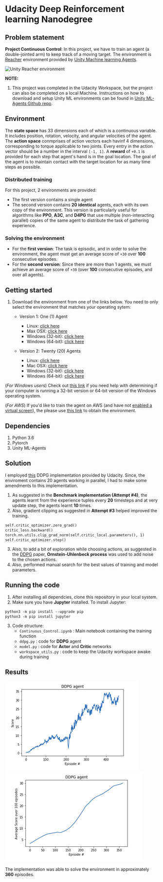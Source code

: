 # Udacity Deep Reinforcement learning Nanodegree
## Problem statement
**Project Continuous Control**: In this project, we have to train an agent (a double-jointed arm) to keep track of a moving target. The environment is [Reacher](https://github.com/Unity-Technologies/ml-agents/blob/master/docs/Learning-Environment-Examples.md#reacher) environment provided by [Unity Machine learning Agents](https://github.com/Unity-Technologies/ml-agents).

![Unity Reacher environment](https://s3.amazonaws.com/video.udacity-data.com/topher/2018/June/5b1ea778_reacher/reacher.gif)

**NOTE:**
1. This project was completed in the Udacity Workspace, but the project can also be completed on a local Machine. Instructions on how to download and setup Unity ML environments can be found in [Unity ML-Agents Github repo](https://github.com/Unity-Technologies/ml-agents). 

## Environment
The **state space** has 33 dimensions each of which is a continuous variable. It includes position, rotation, velocity, and angular velocities of the agent.
The **action space** conmprises of action vectors each havinf 4 dimensions, corresponding to torque applicable to two joints. Every entry in the action vector should be a number in the interval `[-1, 1]`.
A **reward** of `+0.1` is provided for each step that agent's hand is in the goal location. The goal of the agent is to maintain contact with the target location for as many time steps as possible.

### Distributed training
For this project, 2 environments are provided:
- The first version contains a single agent
- The second version contains **20 identical** agents, each with its own copy of the environment. This version is particularly useful for algorithms like **PPO**, **A3C**, and **D4PG** that use multiple (non-interacting parallel) copies of the same agent to distribute the task of gathering experience.

    
### Solving the environment
- For the **first version**: The task is episodic, and in order to solve the environment, the agent must get an average score of `+30` over **100** consecutive episodes.
- For the **second version**: Since there are more than 1 agents, we must achieve an average score of `+30` (over **100** consecutive episodes, and over all agents).

## Getting started

1. Download the environment from one of the links below. You need to only select the environment that matches your operating sytem:
   - Version 1: One (1) Agent 
     - Linux: [click here](https://s3-us-west-1.amazonaws.com/udacity-drlnd/P2/Reacher/one_agent/Reacher_Linux.zip)
     - Max OSX: [click here](https://s3-us-west-1.amazonaws.com/udacity-drlnd/P2/Reacher/one_agent/Reacher.app.zip)
     - Windows (32-bit): [click here](https://s3-us-west-1.amazonaws.com/udacity-drlnd/P2/Reacher/one_agent/Reacher_Windows_x86.zip)
     - Windows (64-bit): [click here](https://s3-us-west-1.amazonaws.com/udacity-drlnd/P2/Reacher/one_agent/Reacher_Windows_x86_64.zip)
 
   - Version 2: Twenty (20) Agents
     - Linux: [click here](https://s3-us-west-1.amazonaws.com/udacity-drlnd/P2/Reacher/Reacher_Linux.zip)
     - Mac OSX: [click here](https://s3-us-west-1.amazonaws.com/udacity-drlnd/P2/Reacher/Reacher.app.zip)
     - Windows (32-bit): [click here](https://s3-us-west-1.amazonaws.com/udacity-drlnd/P2/Reacher/Reacher_Windows_x86.zip)
     - Windows (64-bit): [click here](https://s3-us-west-1.amazonaws.com/udacity-drlnd/P2/Reacher/Reacher_Windows_x86_64.zip)
     
 (*For Windows users*) Check out [this link](https://support.microsoft.com/en-us/help/827218/how-to-determine-whether-a-computer-is-running-a-32-bit-version-or-64) if you need help with determining if your computer is running a 32-bit version or 64-bit version of the Windows operating system.
 
 (*For AWS*) If you'd like to train the agent on AWS (and have not [enabled a virtual screen](https://github.com/Unity-Technologies/ml-agents/blob/master/docs/Training-on-Amazon-Web-Service.md)), the please use [this link](https://s3-us-west-1.amazonaws.com/udacity-drlnd/P1/Banana/Banana_Linux_NoVis.zip) to obtain the environment.

## Dependencies
1. Python 3.6
2. Pytorch
3. Unity ML-Agents

## Solution
I employed [this](https://github.com/udacity/deep-reinforcement-learning/tree/master/ddpg-bipedal) DDPG implementation provided by Udacity. Since, the enviroment contains 20 agents working in parallel, I had to make some amendments to this implementation. 
1. As suggested in the **Benchmark implementation (Attempt #4)**, the agents learnt from the experience tuples every **20** timesteps and at very update step, the agents learnt **10** times. 
2. Also, gradient clipping as suggested in **Attempt #3** helped improved the training.
```
self.critic_optimizer.zero_grad()
critic_loss.backward()
torch.nn.utils.clip_grad_norm(self.critic_local.parameters(), 1)
self.critic_optimizer.step()
```
3. Also, to add a bit of exploration while choosing actions, as suggested in the [DDPG](https://arxiv.org/abs/1509.02971) paper, **Ornstein-Uhlenbeck process** was used to add noise to the chosen actions. 
4. Also, performed manual search for the best values of training and model parameters.


## Running the code
1. After installing all dependcies, clone this repository in your local system.
2. Make sure you have **Jupyter** installed. To install Jupyter:
```
python3 -m pip install --upgrade pip
python3 -m pip install jupyter
```
3. Code structure:
   - `Continuous_Control.ipynb` : Main notebook containing the training function
   - `ddpg.py` : code for **DDPG** agent
   - `model.py` : code for **Actor** and **Critic** networks
   - `workspace_utils.py` : code to keep the Udacity workspace awake during training
   

## Results

![DDPG score](https://github.com/thedatamonk/Unity-Continuous-Control/blob/master/plots/score_ddpg.png)
![DDPG score over 100 episodes](https://github.com/thedatamonk/Unity-Continuous-Control/blob/master/plots/score100_ddpg.png)

The implementation was able to solve the environment in approximately **360** episodes.
